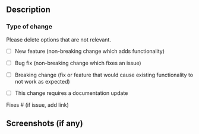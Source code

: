 ## Description

<!-- Please include a description of the change. Please also include relevant motivation and context. -->


### Type of change

Please delete options that are not relevant.

- [ ] New feature (non-breaking change which adds functionality)
- [ ] Bug fix (non-breaking change which fixes an issue)
- [ ] Breaking change (fix or feature that would cause existing functionality to not work as expected)
- [ ] This change requires a documentation update


Fixes # (if issue, add link)
<!-- Please include a link to the issue which this PR tries to fix -->

## Screenshots (if any)


